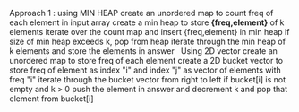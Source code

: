 Approach 1 : using MIN HEAP
create an unordered map to count freq of each element in input array
create a min heap to store **{freq,element}** of k elements
iterate over the count map and insert {freq,element} in min heap
if size of min heap exceeds k, pop from heap
iterate through the min heap of k elements and store the elements in answer
​
​
Using 2D vector
create an unordered map to store freq of each element
create a 2D bucket vector to store freq of element as index "i" and index "j"
as vector of elements with freq "i"
iterate through the bucket vector from right to left
if bucket[i] is not empty and k > 0 push the element in answer and decrement k and pop that element from bucket[i]
​
